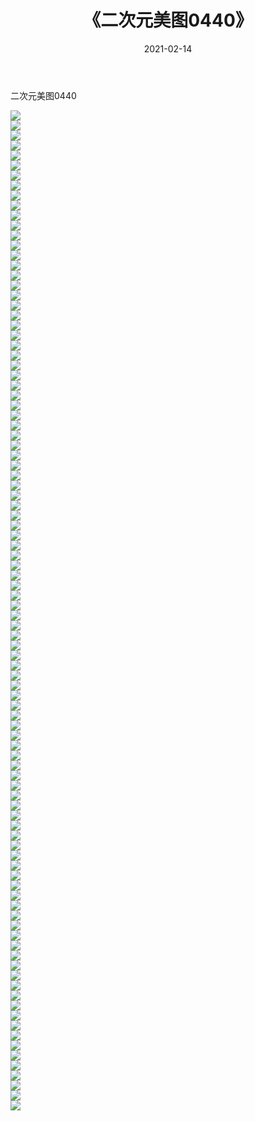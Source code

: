 ﻿---
layout: post
title:  《二次元美图0440》
date:   2021-02-14
img: http://imgx.orgx.ga/二次元/2021/二次元美图0440/000.jpg
categories: [美女, 清纯, 唯美]
---

二次元美图0440

 ![](http://imgx.orgx.ga/二次元/2021/二次元美图0440/001.jpg) <br>![](http://imgx.orgx.ga/二次元/2021/二次元美图0440/002.jpg) <br>![](http://imgx.orgx.ga/二次元/2021/二次元美图0440/003.jpg) <br>![](http://imgx.orgx.ga/二次元/2021/二次元美图0440/004.jpg) <br>![](http://imgx.orgx.ga/二次元/2021/二次元美图0440/005.jpg) <br>![](http://imgx.orgx.ga/二次元/2021/二次元美图0440/006.jpg) <br>![](http://imgx.orgx.ga/二次元/2021/二次元美图0440/007.jpg) <br>![](http://imgx.orgx.ga/二次元/2021/二次元美图0440/008.jpg) <br>![](http://imgx.orgx.ga/二次元/2021/二次元美图0440/009.jpg) <br>![](http://imgx.orgx.ga/二次元/2021/二次元美图0440/010.jpg) <br>![](http://imgx.orgx.ga/二次元/2021/二次元美图0440/011.jpg) <br>![](http://imgx.orgx.ga/二次元/2021/二次元美图0440/012.jpg) <br>![](http://imgx.orgx.ga/二次元/2021/二次元美图0440/013.jpg) <br>![](http://imgx.orgx.ga/二次元/2021/二次元美图0440/014.jpg) <br>![](http://imgx.orgx.ga/二次元/2021/二次元美图0440/015.jpg) <br>![](http://imgx.orgx.ga/二次元/2021/二次元美图0440/016.jpg) <br>![](http://imgx.orgx.ga/二次元/2021/二次元美图0440/017.jpg) <br>![](http://imgx.orgx.ga/二次元/2021/二次元美图0440/018.jpg) <br>![](http://imgx.orgx.ga/二次元/2021/二次元美图0440/019.jpg) <br>![](http://imgx.orgx.ga/二次元/2021/二次元美图0440/020.jpg) <br>![](http://imgx.orgx.ga/二次元/2021/二次元美图0440/021.jpg) <br>![](http://imgx.orgx.ga/二次元/2021/二次元美图0440/022.jpg) <br>![](http://imgx.orgx.ga/二次元/2021/二次元美图0440/023.jpg) <br>![](http://imgx.orgx.ga/二次元/2021/二次元美图0440/024.jpg) <br>![](http://imgx.orgx.ga/二次元/2021/二次元美图0440/025.jpg) <br>![](http://imgx.orgx.ga/二次元/2021/二次元美图0440/026.jpg) <br>![](http://imgx.orgx.ga/二次元/2021/二次元美图0440/027.jpg) <br>![](http://imgx.orgx.ga/二次元/2021/二次元美图0440/028.jpg) <br>![](http://imgx.orgx.ga/二次元/2021/二次元美图0440/029.jpg) <br>![](http://imgx.orgx.ga/二次元/2021/二次元美图0440/030.jpg) <br>![](http://imgx.orgx.ga/二次元/2021/二次元美图0440/031.jpg) <br>![](http://imgx.orgx.ga/二次元/2021/二次元美图0440/032.jpg) <br>![](http://imgx.orgx.ga/二次元/2021/二次元美图0440/033.jpg) <br>![](http://imgx.orgx.ga/二次元/2021/二次元美图0440/034.jpg) <br>![](http://imgx.orgx.ga/二次元/2021/二次元美图0440/035.jpg) <br>![](http://imgx.orgx.ga/二次元/2021/二次元美图0440/036.jpg) <br>![](http://imgx.orgx.ga/二次元/2021/二次元美图0440/037.jpg) <br>![](http://imgx.orgx.ga/二次元/2021/二次元美图0440/038.jpg) <br>![](http://imgx.orgx.ga/二次元/2021/二次元美图0440/039.jpg) <br>![](http://imgx.orgx.ga/二次元/2021/二次元美图0440/040.jpg) <br>![](http://imgx.orgx.ga/二次元/2021/二次元美图0440/041.jpg) <br>![](http://imgx.orgx.ga/二次元/2021/二次元美图0440/042.jpg) <br>![](http://imgx.orgx.ga/二次元/2021/二次元美图0440/043.jpg) <br>![](http://imgx.orgx.ga/二次元/2021/二次元美图0440/044.jpg) <br>![](http://imgx.orgx.ga/二次元/2021/二次元美图0440/045.jpg) <br>![](http://imgx.orgx.ga/二次元/2021/二次元美图0440/046.jpg) <br>![](http://imgx.orgx.ga/二次元/2021/二次元美图0440/047.jpg) <br>![](http://imgx.orgx.ga/二次元/2021/二次元美图0440/048.jpg) <br>![](http://imgx.orgx.ga/二次元/2021/二次元美图0440/049.jpg) <br>![](http://imgx.orgx.ga/二次元/2021/二次元美图0440/050.jpg) <br>![](http://imgx.orgx.ga/二次元/2021/二次元美图0440/051.jpg) <br>![](http://imgx.orgx.ga/二次元/2021/二次元美图0440/052.jpg) <br>![](http://imgx.orgx.ga/二次元/2021/二次元美图0440/053.jpg) <br>![](http://imgx.orgx.ga/二次元/2021/二次元美图0440/054.jpg) <br>![](http://imgx.orgx.ga/二次元/2021/二次元美图0440/055.jpg) <br>![](http://imgx.orgx.ga/二次元/2021/二次元美图0440/056.jpg) <br>![](http://imgx.orgx.ga/二次元/2021/二次元美图0440/057.jpg) <br>![](http://imgx.orgx.ga/二次元/2021/二次元美图0440/058.jpg) <br>![](http://imgx.orgx.ga/二次元/2021/二次元美图0440/059.jpg) <br>![](http://imgx.orgx.ga/二次元/2021/二次元美图0440/060.jpg) <br>![](http://imgx.orgx.ga/二次元/2021/二次元美图0440/061.jpg) <br>![](http://imgx.orgx.ga/二次元/2021/二次元美图0440/062.jpg) <br>![](http://imgx.orgx.ga/二次元/2021/二次元美图0440/063.jpg) <br>![](http://imgx.orgx.ga/二次元/2021/二次元美图0440/064.jpg) <br>![](http://imgx.orgx.ga/二次元/2021/二次元美图0440/065.jpg) <br>![](http://imgx.orgx.ga/二次元/2021/二次元美图0440/066.jpg) <br>![](http://imgx.orgx.ga/二次元/2021/二次元美图0440/067.jpg) <br>![](http://imgx.orgx.ga/二次元/2021/二次元美图0440/068.jpg) <br>![](http://imgx.orgx.ga/二次元/2021/二次元美图0440/069.jpg) <br>![](http://imgx.orgx.ga/二次元/2021/二次元美图0440/070.jpg) <br>![](http://imgx.orgx.ga/二次元/2021/二次元美图0440/071.jpg) <br>![](http://imgx.orgx.ga/二次元/2021/二次元美图0440/072.jpg) <br>![](http://imgx.orgx.ga/二次元/2021/二次元美图0440/073.jpg) <br>![](http://imgx.orgx.ga/二次元/2021/二次元美图0440/074.jpg) <br>![](http://imgx.orgx.ga/二次元/2021/二次元美图0440/075.jpg) <br>![](http://imgx.orgx.ga/二次元/2021/二次元美图0440/076.jpg) <br>![](http://imgx.orgx.ga/二次元/2021/二次元美图0440/077.jpg) <br>![](http://imgx.orgx.ga/二次元/2021/二次元美图0440/078.jpg) <br>![](http://imgx.orgx.ga/二次元/2021/二次元美图0440/079.jpg) <br>![](http://imgx.orgx.ga/二次元/2021/二次元美图0440/080.jpg) <br>![](http://imgx.orgx.ga/二次元/2021/二次元美图0440/081.jpg) <br>![](http://imgx.orgx.ga/二次元/2021/二次元美图0440/082.jpg) <br>![](http://imgx.orgx.ga/二次元/2021/二次元美图0440/083.jpg) <br>![](http://imgx.orgx.ga/二次元/2021/二次元美图0440/084.jpg) <br>![](http://imgx.orgx.ga/二次元/2021/二次元美图0440/085.jpg) <br>![](http://imgx.orgx.ga/二次元/2021/二次元美图0440/086.jpg) <br>![](http://imgx.orgx.ga/二次元/2021/二次元美图0440/087.jpg) <br>![](http://imgx.orgx.ga/二次元/2021/二次元美图0440/088.jpg) <br>![](http://imgx.orgx.ga/二次元/2021/二次元美图0440/089.jpg) <br>![](http://imgx.orgx.ga/二次元/2021/二次元美图0440/090.jpg) <br>![](http://imgx.orgx.ga/二次元/2021/二次元美图0440/091.jpg) <br>![](http://imgx.orgx.ga/二次元/2021/二次元美图0440/092.jpg) <br>![](http://imgx.orgx.ga/二次元/2021/二次元美图0440/093.jpg) <br>![](http://imgx.orgx.ga/二次元/2021/二次元美图0440/094.jpg) <br>![](http://imgx.orgx.ga/二次元/2021/二次元美图0440/095.jpg) <br>![](http://imgx.orgx.ga/二次元/2021/二次元美图0440/096.jpg) <br>![](http://imgx.orgx.ga/二次元/2021/二次元美图0440/097.jpg) <br>![](http://imgx.orgx.ga/二次元/2021/二次元美图0440/098.jpg) <br>![](http://imgx.orgx.ga/二次元/2021/二次元美图0440/099.jpg) <br>![](http://imgx.orgx.ga/二次元/2021/二次元美图0440/100.jpg) <br>